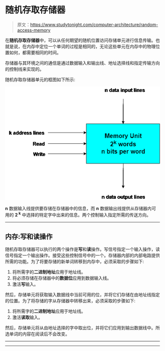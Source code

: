 # 随机存取存储器

> 原文：<https://www.studytonight.com/computer-architecture/random-access-memory>

在**随机存取存储器**中，可以从任何期望的随机位置访问存储单元进行信息传输。也就是说，在内存中定位一个单词的过程是相同的，无论这些单元在内存中的物理位置如何，都需要相同的时间。

存储器与其环境之间的通信是通过数据输入和输出线、地址选择线和指定传输方向的控制线来实现的。

随机存取存储器单元的框图如下所示:

![Random Access Memory](img/a8853e9cc0caeaebd184a6eb3ba101a4.png)

**n** 数据输入线提供要存储在存储器中的信息，而 **n** 数据输出线提供从存储器内可用的 **2 <sup>k</sup>** 中选择的特定字中出来的信息。两个控制输入指定所需的传送方向。

* * *

## 内存:写和读操作

随机存取存储器可以执行的两个操作是**写**和**读**操作。写信号指定一个输入操作，读信号指定一个输出操作。接受这些控制信号中的一个。存储器内部的内部电路提供所需的功能。为了将要存储的新单词转移到内存中，必须采取的步骤如下:

1.  将所需字的**二进制地址**应用于地址线。
2.  将必须存储在存储器中的**数据位**应用到数据输入线。
3.  激活**写**输入。

然后，存储单元将获取输入数据线中当前可用的位，并将它们存储在由地址线指定的位置。为了将存储的字从存储器中转移出来，必须采取的步骤如下:

1.  将所需字的**二进制地址**应用于地址线。
2.  激活**读取**输入。

然后，存储单元将从由地址选择的字中取出位，并将它们应用到输出数据线中。所选单词的内容在阅读后不会改变。

* * *

* * *